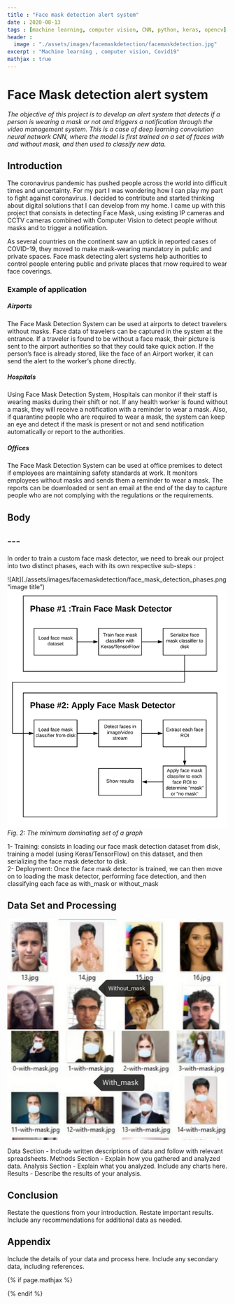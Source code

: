 ```yaml
---
title : "Face mask detection alert system"
date : 2020-08-13
tags : [machine learning, computer vision, CNN, python, keras, opencv]
header :
  image : "./assets/images/facemaskdetection/facemaskdetection.jpg"
excerpt : "Machine learning , computer vision, Covid19"
mathjax : true
---
```

# Face Mask detection alert system
*The objective of this project is to develop an alert system that detects if a person is wearing a mask or not and triggers a notification through the video management system. This is a case of deep learning convolution neural network CNN, where the model is first trained on a set of faces with and without mask, and then used to classify new data.*
## Introduction

The coronavirus pandemic has pushed people across the world into difficult times and uncertainty. For my part I was wondering how I can play my part to fight against coronavirus. I decided to contribute and started thinking about digital solutions that I can develop from my home. I came up with this project that consists in detecting Face Mask,  using existing IP cameras and CCTV cameras combined with Computer Vision to detect people without masks and to trigger a notification.

As several countries on the continent saw an uptick in reported cases of COVID-19, they moved to make mask-wearing mandatory in public and private spaces. Face mask detecting alert systems help authorities to control people entering public and private places that rnow required to wear face coverings.
### Example of application
##### Airports
The Face Mask Detection System can be used at airports to detect travelers without masks. Face data of travelers can be captured in the system at the entrance. If a traveler is found to be without a face mask, their picture is sent to the airport authorities so that they could take quick action. If the person’s face is already stored, like the face of an Airport worker, it can send the alert to the worker’s phone directly.
##### Hospitals
Using Face Mask Detection System, Hospitals can monitor if their staff is wearing masks during their shift or not. If any health worker is found without a mask, they will receive a notification with a reminder to wear a mask. Also, if quarantine people who are required to wear a mask, the system can keep an eye and detect if the mask is present or not and send notification automatically or report to the authorities.
##### Offices
The Face Mask Detection System can be used at office premises to detect if employees are maintaining safety standards at work. It monitors employees without masks and sends them a reminder to wear a mask. The reports can be downloaded or sent an email at the end of the day to capture people who are not complying with the regulations or the requirements.

## Body
## ---
In order to train a custom face mask detector, we need to break our project into two distinct phases, each with its own respective sub-steps :


![Alt](./assets/images/facemaskdetection/face_mask_detection_phases.png “image title”)
!["dominating_sets_example2"](./assets/images/facemaskdetection/face_mask_detection_phases.png)
*Fig. 2: The minimum dominating set of a graph*

1- Training: consists in loading our face mask detection dataset from disk, training a model (using Keras/TensorFlow) on this dataset, and then serializing the face mask detector to disk.
<br>
2- Deployment: Once the face mask detector is trained, we can then move on to loading the mask detector, performing face detection, and then classifying each face as with_mask or without_mask

## Data Set and Processing

<img class="gatsby-resp-image-image" src="./assets/images/facemaskdetection/withandwhithoutmask.jpeg"  title="Dataset">

Data Section - Include written descriptions of data and follow with relevant spreadsheets.
Methods Section - Explain how you gathered and analyzed data.
Analysis Section - Explain what you analyzed. Include any charts here.
Results - Describe the results of your analysis.
## Conclusion
Restate the questions from your introduction.
Restate important results.
Include any recommendations for additional data as needed.

## Appendix

Include the details of your data and process here.
Include any secondary data, including references.


{% if page.mathjax %}
<script type="text/javascript" async
  src="https://cdn.mathjax.org/mathjax/latest/MathJax.js?config=TeX-MML-AM_CHTML">
</script>
{% endif %}